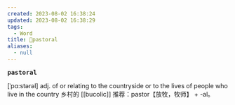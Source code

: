 ```yaml
---
created: 2023-08-02 16:38:24
updated: 2023-08-02 16:38:29
tags:
  - Word
title: 📖pastoral
aliases:
  - null
---
```


<pre><strong>pastoral</strong></pre>
[ˈpɑ:stərəl]
adj. of or relating to the countryside or to the lives of people who live in the country 乡村的
[[bucolic]]
推荐：pastor【放牧，牧师】 + -al。